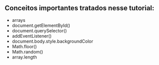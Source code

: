 ## Conceitos importantes tratados nesse tutorial:

- arrays
- document.getElementById()
- document.querySelector()
- addEventListener()
- document.body.style.backgroundColor
- Math.floor()
- Math.random()
- array.length
